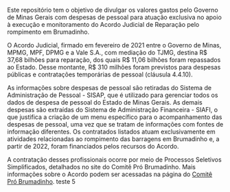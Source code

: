 Este repositório tem o objetivo de divulgar os valores gastos pelo Governo de Minas Gerais com despesas de pessoal para atuação exclusiva no apoio à execução e monitoramento do Acordo Judicial de Reparação pelo rompimento em Brumadinho.

O Acordo Judicial, firmado em fevereiro de 2021 entre o Governo de Minas, MPMG, MPF, DPMG e a Vale S.A., com mediação do TJMG, destina R$ 37,68 bilhões para reparação, dos quais R$ 11,06 bilhões foram repassados ao Estado. Desse montante, R$ 310 milhões foram previstos para despesas públicas e contratações temporárias de pessoal (cláusula 4.4.10).

As informações sobre despesas de pessoal são retiradas do Sistema de Administração de Pessoal - SISAP, que é utilizado para gerenciar todos os dados de despesa de pessoal do Estado de Minas Gerais. As demais despesas são extraídas do Sistema de Administração Financeira - SIAFI, o que justifica a criação de um menu específico para o acompanhamento das despesas de pessoal, uma vez que se tratam de informações com fontes de informação diferentes. Os contratados listados atuam exclusivamente em atividades relacionadas ao rompimento das barragens em Brumadinho e, a partir de 2022, foram financiados pelos recursos do Acordo.

A contratação desses profissionais ocorre por meio de Processos Seletivos Simplificados, detalhados no site do Comitê Pró Brumadinho. Mais informações sobre o Acordo podem ser acessadas na página do [Comitê Pró Brumadinho](https://www.mg.gov.br/pro-brumadinho). teste 5


